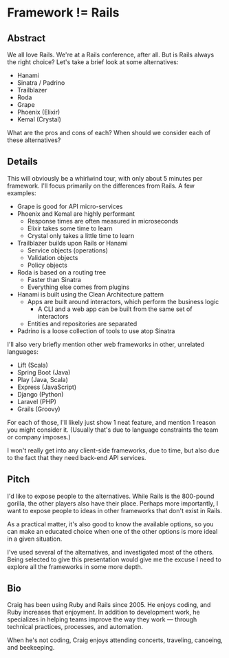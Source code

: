 Framework != Rails
==================

Abstract
--------

We all love Rails.
We're at a Rails conference, after all.
But is Rails always the right choice?
Let's take a brief look at some alternatives:

* Hanami
* Sinatra / Padrino
* Trailblazer
* Roda
* Grape
* Phoenix (Elixir)
* Kemal (Crystal)

What are the pros and cons of each?
When should we consider each of these alternatives?


Details
-------

This will obviously be a whirlwind tour, with only about 5 minutes per framework.
I'll focus primarily on the differences from Rails.
A few examples:

* Grape is good for API micro-services
* Phoenix and Kemal are highly performant
    * Response times are often measured in microseconds
    * Elixir takes some time to learn
    * Crystal only takes a little time to learn
* Trailblazer builds upon Rails or Hanami
    * Service objects (operations)
    * Validation objects
    * Policy objects
* Roda is based on a routing tree
    * Faster than Sinatra
    * Everything else comes from plugins
* Hanami is built using the Clean Architecture pattern
    * Apps are built around interactors, which perform the business logic
        * A CLI and a web app can be built from the same set of interactors
    * Entities and repositories are separated
* Padrino is a loose collection of tools to use atop Sinatra

I'll also very briefly mention other web frameworks in other, unrelated languages:

* Lift (Scala)
* Spring Boot (Java)
* Play (Java, Scala)
* Express (JavaScript)
* Django (Python)
* Laravel (PHP)
* Grails (Groovy)

For each of those, I'll likely just show 1 neat feature, and mention 1 reason you might consider it.
(Usually that's due to language constraints the team or company imposes.)

I won't really get into any client-side frameworks, due to time, but also due to the fact that they need back-end API services.


Pitch
-----

I'd like to expose people to the alternatives.
While Rails is the 800-pound gorilla, the other players also have their place.
Perhaps more importantly, I want to expose people to ideas in other frameworks that don't exist in Rails.

As a practical matter, it's also good to know the available options,
so you can make an educated choice when one of the other options is more ideal in a given situation.

I've used several of the alternatives, and investigated most of the others.
Being selected to give this presentation would give me the excuse I need to explore all the frameworks in some more depth.


Bio
---

Craig has been using Ruby and Rails since 2005. He enjoys coding, and Ruby increases that enjoyment.
In addition to development work, he specializes in helping teams improve the way they work —
through technical practices, processes, and automation.

When he's not coding, Craig enjoys attending concerts, traveling, canoeing, and beekeeping.

